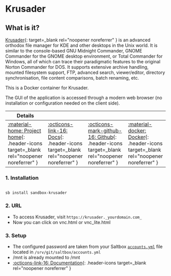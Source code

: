 # Krusader

## What is it?

[Krusader](http://www.krusader.org/){: target=_blank rel="noopener noreferrer" } is an advanced orthodox file manager for KDE and other desktops in the Unix world. It is similar to the console-based GNU Midnight Commander, GNOME Commander for the GNOME desktop environment, or Total Commander for Windows, all of which can trace their paradigmatic features to the original Norton Commander for DOS. It supports extensive archive handling, mounted filesystem support, FTP, advanced search, viewer/editor, directory synchronisation, file content comparisons, batch renaming, etc.

This is a Docker container for Krusader.

The GUI of the application is accessed through a modern web browser (no installation or configuration needed on the client side).

| Details     |             |             |             |
|-------------|-------------|-------------|-------------|
| [:material-home: Project home](http://www.krusader.org/){: .header-icons target=_blank rel="noopener noreferrer" } | [:octicons-link-16: Docs](https://github.com/binhex/arch-krusader){: .header-icons target=_blank rel="noopener noreferrer" } | [:octicons-mark-github-16: Github](https://github.com/binhex/arch-krusader){: .header-icons target=_blank rel="noopener noreferrer" } | [:material-docker: Docker](https://hub.docker.com/r/binhex/arch-krusader){: .header-icons target=_blank rel="noopener noreferrer" }|

### 1. Installation

``` shell

sb install sandbox-krusader

```

### 2. URL

- To access Krusader, visit `https://krusader._yourdomain.com_`
- Now you can click on vnc.html or vnc_lite.html

### 3. Setup

- The configured password are taken from your Saltbox [`accounts.yml`](../../../saltbox/install/install/#configuration) file located in `/srv/git/saltbox/accounts.yml`
- /mnt is already mounted to /mnt
- [:octicons-link-16: Documentation](https://github.com/binhex/arch-krusader){: .header-icons target=_blank rel="noopener noreferrer" }

